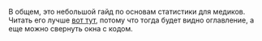 В общем, это небольшой гайд по основам статистики для медиков. <br>
Читать его лучше [вот тут](http://nbviewer.jupyter.org/github/Intein/statistics/blob/master/Статистика_для_нубов.ipynb), потому что тогда будет видно оглавление, а еще можно свернуть окна с кодом. 
